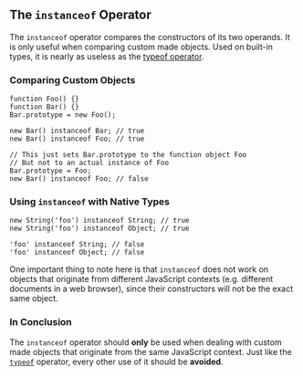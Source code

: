 ## The `instanceof` Operator

The `instanceof` operator compares the constructors of its two operands. It is 
only useful when comparing custom made objects. Used on built-in types, it is
nearly as useless as the [typeof operator](#types.typeof).

### Comparing Custom Objects

    function Foo() {}
    function Bar() {}
    Bar.prototype = new Foo();

    new Bar() instanceof Bar; // true
    new Bar() instanceof Foo; // true

    // This just sets Bar.prototype to the function object Foo
    // But not to an actual instance of Foo
    Bar.prototype = Foo;
    new Bar() instanceof Foo; // false

### Using `instanceof` with Native Types

    new String('foo') instanceof String; // true
    new String('foo') instanceof Object; // true

    'foo' instanceof String; // false
    'foo' instanceof Object; // false

One important thing to note here is that `instanceof` does not work on objects 
that originate from different JavaScript contexts (e.g. different documents
in a web browser), since their constructors will not be the exact same object.

### In Conclusion

The `instanceof` operator should **only** be used when dealing with custom made 
objects that originate from the same JavaScript context. Just like the
[`typeof`](#types.typeof) operator, every other use of it should be **avoided**.

